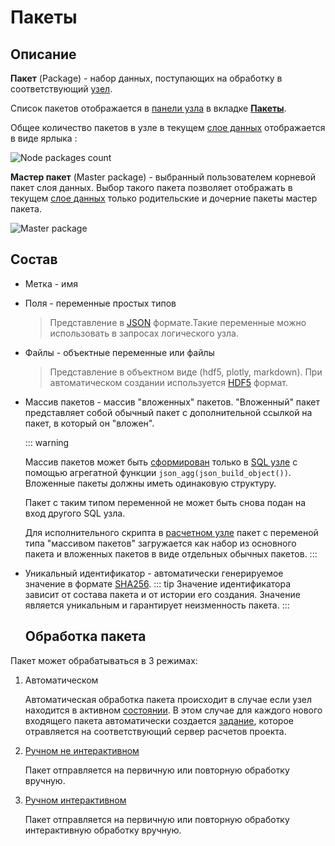 # Пакеты

## Описание

**Пакет** (Package) - набор данных, поступающих на обработку в соответствующий [узел][4].

Список пакетов отображается в [панели узла][1] в вкладке <span class='iconify-inline' data-icon='mdi:package'></span> [**Пакеты**][2].

Общее количество пакетов в узле в текущем [слое данных][3] отображается в виде ярлыка <span class='iconify-inline' data-icon='ph:number-square-one-fill' style="color: green"></span>:

![Node packages count](/images/common/node_compute_packages.png)

**Мастер пакет** (Master package) <span class='iconify-inline' data-icon='fluent:rectangle-landscape-16-filled' style="color: red"></span> - выбранный пользователем корневой пакет слоя данных. Выбор такого пакета позволяет отображать в текущем [слое данных][3] только родительские и дочерние пакеты мастер пакета.

![Master package](/images/common/node_panel_packages_master.png)

## Состав

- Метка - имя
- Поля - переменные простых типов
  > Представление в [JSON](https://www.json.org/json-en.html) формате.Такие переменные можно использовать в запросах логического узла.
- Файлы - объектные переменные или файлы
  > Представление в объектном виде (hdf5, plotly, markdown). При автоматическом создании используется [HDF5](https://portal.hdfgroup.org/display/HDF5/Introduction+to+HDF5) формат.
- Массив пакетов - массив "вложенных" пакетов. "Вложенный" пакет представляет собой обычный пакет с дополнительной ссылкой на пакет, в который он "вложен".

  ::: warning <span class="iconify" data-icon="emojione-v1:warning" style="color: #e7c000; font-size: 24px;"></span>

  Массив пакетов может быть [сформирован][5] только в [SQL yзле][6] с помощью агрегатной функции `json_agg(json_build_object())`. Вложенные пакеты должны иметь одинаковую структуру.

  Пакет с таким типом переменной не может быть снова подан на вход другого SQL узла.

  Для исполнительного скрипта в [расчетном узле][7] пакет с переменой типа "массивом пакетов" загружается как набор из основного пакета и вложенных пакетов в виде отдельных обычных пакетов.
  :::

- Уникальный идентификатор - автоматически генерируемое значение в формате [SHA256][12].
  ::: tip <span class='iconify' data-icon='mdi:information' style='color: #42b983; font-size: 24px;'></span>
  Значение идентификатора зависит от состава пакета и от истории его создания. Значение является уникальным и гарантирует неизменность пакета.
  :::

  ## Обработка пакета

Пакет может обрабатываться в 3 режимах:

1. Автоматическом

   Автоматическая обработка пакета происходит в случае если узел находится в активном [состоянии][8]. В этом случае для каждого нового входящего пакета автоматически создается [задание][9], которое отравляется на соответствующий сервер расчетов проекта.

2. [Ручном не интерактивном][10]

   Пакет отправляется на первичную или повторную обработку вручную.

3. [Ручном интерактивном][11]

   Пакет отправляется на первичную или повторную обработку интерактивную обработку вручную.

[1]: /docs/desc/nodes.md#панели-узла
[2]: /docs/desc/nodes.md#пакеты
[3]: ./project.md#слои-данных
[4]: /docs/desc/nodes.md
[5]: /docs/dev/sql.md#пример-формирования-пакета-с-переменнои-типа-массив-пакетов
[6]: /docs/desc/nodes.md#sql-узел
[7]: /docs/desc/nodes.md#расчетныи-узел
[8]: /docs/desc/nodes.md#состояние
[9]: /docs/desc/nodes.md#задания
[10]: /docs/instructions/package.md#обработка-пакета
[11]: /docs/instructions/package.md#интерактивная-обработка-пакета
[12]: https://en.wikipedia.org/wiki/SHA-2
